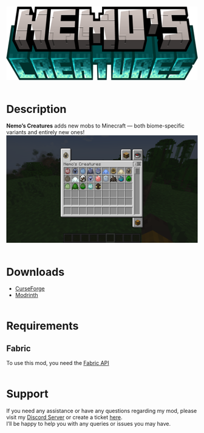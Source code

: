 ![Nemo's Creatures](https://github.com/NemoNotFound/NemoNotFound/blob/master/resources/minecraft_projects/titles/png/nemos_creatures.png?raw=true)
<br><br>

# Description
**Nemo’s Creatures** adds new mobs to Minecraft — both biome-specific variants and entirely new ones!
![Overview](https://github.com/NemoNotFound/NemoNotFound/blob/master/resources/minecraft_projects/galleries/nemos_creatures/overview.png?raw=true)
<br><br>

# Downloads
- [CurseForge](https://curseforge.com/minecraft/mc-mods/nemos-creatures)
- [Modrinth](https://modrinth.com/mod/nemos-creatures)
  <br><br>

# Requirements
## Fabric
To use this mod, you need the [Fabric API](https://www.curseforge.com/minecraft/mc-mods/fabric-api)
<br><br>

# Support
If you need any assistance or have any questions regarding my mod,
please visit my [Discord Server](https://discord.com/invite/yxs9dga) or create a ticket [here](https://github.com/NemoNotFound/NemosCreatures/issues). <br>
I’ll be happy to help you with any queries or issues you may have.